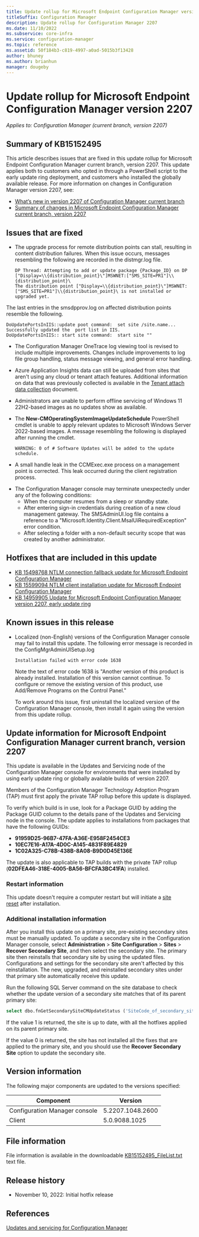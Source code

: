 ```yaml
---
title: Update rollup for Microsoft Endpoint Configuration Manager version 2207
titleSuffix: Configuration Manager
description: Update rollup for Configuration Manager 2207
ms.date: 11/10/2022
ms.subservice: core-infra
ms.service: configuration-manager
ms.topic: reference
ms.assetid: 50f184b3-c819-4997-a0ad-5015b3f13428
author: bhuney
ms.author: brianhun
manager: dougeby
---
```


# Update rollup for Microsoft Endpoint Configuration Manager version 2207

*Applies to: Configuration Manager (current branch, version 2207)*

## Summary of KB15152495
This article describes issues that are fixed in this update rollup for Microsoft Endpoint Configuration Manager current branch, version 2207. This update applies both to customers who opted in through a PowerShell script to the early update ring deployment, and customers who installed the globally available release.
For more information on changes in Configuration Manager version 2207, see:
- [What’s new in version 2207 of Configuration Manager current branch](../../core/plan-design/changes/whats-new-in-version-2207.md)
- [Summary of changes in Microsoft Endpoint Configuration Manager current branch, version 2207](../../hotfix/2207/14840616.md)

## Issues that are fixed
<!-- 15890023 -->
- The upgrade process for remote distribution points can stall, resulting in content distribution failures. When this issue occurs, messages resembling the following are recorded in the distmgr.log file. 
   ```text
   DP Thread: Attempting to add or update package {Package_ID} on DP ["Display=\\{distribution_point}\"]MSWNET:["SMS_SITE=PR1"]\\{distribution_point}\
   The distribution point ["Display=\\{distribution_point}\"]MSWNET:["SMS_SITE=PR1"]\\{distribution_point}\ is not installed or upgraded yet.
   ```
The last entries in the smsdpprov.log on affected distribution points resemble the following.
   ```text
   DoUpdatePortsInIIS::update poot command:  set site /site.name...
   Successfully updated the  port list in IIS.
   DoUpdatePortsInIIS:: start site command:  start site ""
   ```

<!-- 15603716 -->
- The Configuration Manager OneTrace log viewing tool is revised to include multiple improvements. Changes include improvements to log file group handling, status message viewing, and general error handling.

<!-- 15817377 -->
- Azure Application Insights data can still be uploaded from sites that aren't using any cloud or tenant attach features. Additional information on data that was previously collected is available in the [Tenant attach data collection](../../tenant-attach/data-collection.md#azure-application-insights) document.

<!-- 16072749 -->
- Administrators are unable to perform offline servicing of Windows 11 22H2-based images as no updates show as available.

<!-- 16072869 -->
- The **New-CMOperatingSystemImageUpdateSchedule** PowerShell cmdlet is unable to apply relevant updates to Microsoft Windows Server 2022-based images. A message resembling the following is displayed after running the cmdlet.
   ```text
   WARNING: 0 of # Software Updates will be added to the update schedule.
   ```
<!-- 15603629 -->
- A small handle leak in the CCMExec.exe process on a management point is corrected. This leak occurred during the client registration process.

<!-- 15848417, 15850091, 15603707 -->
- The Configuration Manager console may terminate unexpectedly under any of the following conditions:
   - When the computer resumes from a sleep or standby state.
   - After entering sign-in credentials during creation of a new cloud management gateway. The SMSAdminUI.log file contains a reference to a "Microsoft.Identity.Client.MsalUiRequiredException" error condition.
   - After selecting a folder with a non-default security scope that was created by another administrator.



## Hotfixes that are included in this update
- [KB 15498768 NTLM connection fallback update for Microsoft Endpoint Configuration Manager](../../hotfix/2207/15498768.md)
- [KB 15599094 NTLM client installation update for Microsoft Endpoint Configuration Manager](../../hotfix/2207/15599094.md)
- [KB 14959905 Update for Microsoft Endpoint Configuration Manager version 2207, early update ring](../../hotfix/2207/14959905.md)

## Known issues in this release
- Localized (non-English) versions of the Configuration Manager console may fail to install this update. The following error message is recorded in the ConfigMgrAdminUISetup.log
   ```text
   Installation failed with error code 1638
   ```
   Note the text of error code 1638 is "Another version of this product is already installed. Installation of this version cannot continue. To configure or remove the existing version of this product, use Add/Remove Programs on the Control Panel."

   To work around this issue, first uninstall the localized version of the Configuration Manager console, then install it again using the version from this update rollup.

## Update information for Microsoft Endpoint Configuration Manager current branch, version 2207

This update is available in the Updates and Servicing node of the Configuration Manager console for environments that were installed by using early update ring or globally available builds of version 2207.

Members of the Configuration Manager Technology Adoption Program (TAP) must first apply the private TAP rollup before this update is displayed.

To verify which build is in use, look for a Package GUID by adding the Package GUID column to the details pane of the Updates and Servicing node in the console. The update applies to installations from packages that have the following GUIDs:

- **91959D25-96B7-47FA-A36E-E958F2454CE3**
- **10EC7E16-A17A-4D0C-A145-4831F89E4829**
- **1C02A325-C78B-438B-8A08-B9D0D45E136E**

The update is also applicable to TAP builds with the private TAP rollup (**02DFEA46-318E-4005-BA56-BFCFA3BC41FA**) installed.

### Restart information

This update doesn't require a computer restart but will initiate a [site reset](../../core/servers/manage/modify-your-infrastructure.md#bkmk_reset) after installation.

### Additional installation information

After you install this update on a primary site, pre-existing secondary sites must be manually updated. To update a secondary site in the Configuration Manager console, select **Administration** > **Site Configuration** > **Sites** >  **Recover Secondary Site**, and then select the secondary site. The primary site then reinstalls that secondary site by using the updated files. Configurations and settings for the secondary site aren't affected by this reinstallation. The new, upgraded, and reinstalled secondary sites under that primary site automatically receive this update.

Run the following SQL Server command on the site database to check whether the update version of a secondary site matches that of its parent primary site:
   ```sql
   select dbo.fnGetSecondarySiteCMUpdateStatus ('SiteCode_of_secondary_site')
   ```
If the value 1 is returned, the site is up to date, with all the hotfixes applied on its parent primary site.

If the value 0 is returned, the site has not installed all the fixes that are applied to the primary site, and you should use the **Recover Secondary Site** option to update the secondary site.

## Version information
The following major components are updated to the versions specified:

| Component | Version |
|---|---|
| Configuration Manager console | 5.2207.1048.2600 |
| Client | 5.0.9088.1025 |

## File information
File information is available in the downloadable [KB15152495_FileList.txt](https://aka.ms/KB15152495_FileList) text file.

## Release history
- November 10, 2022: Initial hotfix release

## References
[Updates and servicing for Configuration Manager](../../core/servers/manage/updates.md)